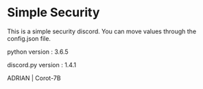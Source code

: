 # Simple Security

This is a simple security discord. You can move values through the config.json file.

python version : 3.6.5

discord.py version : 1.4.1

ADRIAN | Corot-7B
